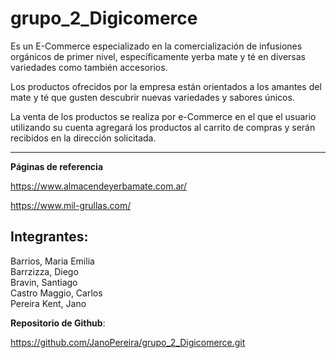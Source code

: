 grupo_2_Digicomerce
===================

Es un E-Commerce especializado en la comercialización de infusiones orgánicos de primer nivel, específicamente yerba mate y té en diversas variedades como también accesorios.

Los productos ofrecidos por la empresa están orientados a los amantes del mate y té que gusten descubrir nuevas variedades y sabores únicos.

La venta de los productos se realiza por e-Commerce en el que el usuario utilizando su cuenta agregará los productos al carrito de compras y serán recibidos en la dirección solicitada.

---------------

**Páginas de referencia**

https://www.almacendeyerbamate.com.ar/

https://www.mil-grullas.com/



**Integrantes**: 
----------------
Barrios, Maria Emilia  
Barrzizza, Diego  
Bravin, Santiago  
Castro Maggio, Carlos  
Pereira Kent, Jano  


**Repositorio de Github**:

https://github.com/JanoPereira/grupo_2_Digicomerce.git
